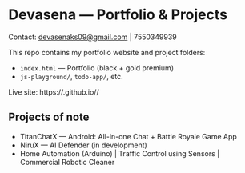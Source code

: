 # Devasena — Portfolio & Projects

Contact: devasenaks09@gmail.com | 7550349939

This repo contains my portfolio website and project folders:
- `index.html` — Portfolio (black + gold premium)
- `js-playground/`, `todo-app/`, etc.

Live site: https://<your-username>.github.io/<repo-name>/

## Projects of note
- TitanChatX — Android: All-in-one Chat + Battle Royale Game App
- NiruX — AI Defender (in development)
- Home Automation (Arduino) | Traffic Control using Sensors | Commercial Robotic Cleaner
